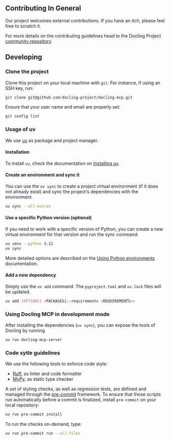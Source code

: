 ## Contributing In General

Our project welcomes external contributions. If you have an itch, please feel
free to scratch it.

For more details on the contributing guidelines head to the Docling Project [community repository](https://github.com/docling-project/community).

## Developing

### Clone the project

Clone this project on your local machine with `git`. For instance, if using an SSH key, run:

```bash
git clone git@github.com:docling-project/docling-mcp.git
```

Ensure that your user name and email are properly set:

```bash
git config list
```

### Usage of uv

We use [uv](https://docs.astral.sh/uv/) as package and project manager.

#### Installation

To install `uv`, check the documentation on [Installing uv](https://docs.astral.sh/uv/getting-started/installation/).

#### Create an environment and sync it

You can use the `uv sync` to create a project virtual environment (if it does not already exist) and sync
the project's dependencies with the environment.

```bash
uv sync --all-extras
```

#### Use a specific Python version (optional)

If you need to work with a specific version of Python, you can create a new virtual environment for that version
and run the sync command:

```bash
uv venv --python 3.12
uv sync
```

More detailed options are described on the [Using Python environments](https://docs.astral.sh/uv/pip/environments/) documentation.

#### Add a new dependency

Simply use the `uv add` command. The `pyproject.toml` and `uv.lock` files will be updated.

```bash
uv add [OPTIONS] <PACKAGES|--requirements <REQUIREMENTS>>
```

### Using Docling MCP in development mode

After installing the dependencies (`uv sync`), you can expose the tools of Docling by running

```sh
uv run docling-mcp-server
```

### Code sytle guidelines

We use the following tools to enforce code style:

- [Ruff](https://docs.astral.sh/ruff/), as linter and code formatter
- [MyPy](https://mypy.readthedocs.io), as static type checker

A set of styling checks, as well as regression tests, are defined and managed through the [pre-commit](https://pre-commit.com/) framework. To ensure that those scripts run automatically before a commit is finalized, install `pre-commit` on your local repository:

```bash
uv run pre-commit install
```

To run the checks on-demand, type:

```bash
uv run pre-commit run --all-files
```